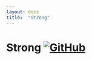 ```yaml
---
layout: docs
title:  "Strong"
---
```


# Strong [![GitHub](../img/github.png)](https://github.com/scalaz/scalaz/blob/series/8.0.x/base/shared/src/main/scala/scalaz/tc/strong.scala)
